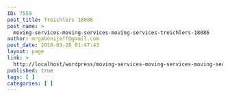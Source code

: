 ```yaml
---
ID: 7559
post_title: Treichlers 18086
post_name: >
  moving-services-moving-services-moving-services-treichlers-18086
author: mrgabonijeff@gmail.com
post_date: 2018-03-28 01:47:43
layout: page
link: >
  http://localhost/wordpress/moving-services-moving-services-moving-services-treichlers-18086/
published: true
tags: [ ]
categories: [ ]
---
```

